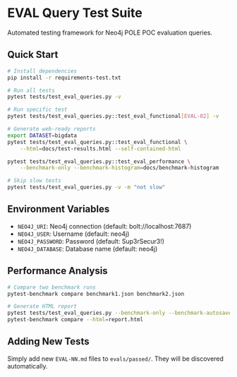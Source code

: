 # EVAL Query Test Suite

Automated testing framework for Neo4j POLE POC evaluation queries.

## Quick Start

```bash
# Install dependencies
pip install -r requirements-test.txt

# Run all tests
pytest tests/test_eval_queries.py -v

# Run specific test
pytest tests/test_eval_queries.py::test_eval_functional[EVAL-02] -v

# Generate web-ready reports
export DATASET=bigdata
pytest tests/test_eval_queries.py::test_eval_functional \
    --html=docs/test-results.html --self-contained-html

pytest tests/test_eval_queries.py::test_eval_performance \
    --benchmark-only --benchmark-histogram=docs/benchmark-histogram

# Skip slow tests
pytest tests/test_eval_queries.py -v -m "not slow"
```

## Environment Variables

- `NEO4J_URI`: Neo4j connection (default: bolt://localhost:7687)
- `NEO4J_USER`: Username (default: neo4j)
- `NEO4J_PASSWORD`: Password (default: Sup3rSecur3!)
- `NEO4J_DATABASE`: Database name (default: neo4j)

## Performance Analysis

```bash
# Compare two benchmark runs
pytest-benchmark compare benchmark1.json benchmark2.json

# Generate HTML report
pytest tests/test_eval_queries.py --benchmark-only --benchmark-autosave
pytest-benchmark compare --html=report.html
```

## Adding New Tests

Simply add new `EVAL-NN.md` files to `evals/passed/`. They will be discovered automatically.